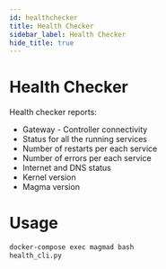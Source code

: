 ```yaml
---
id: healthchecker
title: Health Checker
sidebar_label: Health Checker
hide_title: true
---
```

# Health Checker
Health checker reports:
* Gateway - Controller connectivity
* Status for all the running services
* Number of restarts per each service
* Number of errors per each service
* Internet and DNS status
* Kernel version
* Magma version

# Usage
```bash
docker-compose exec magmad bash
health_cli.py
```